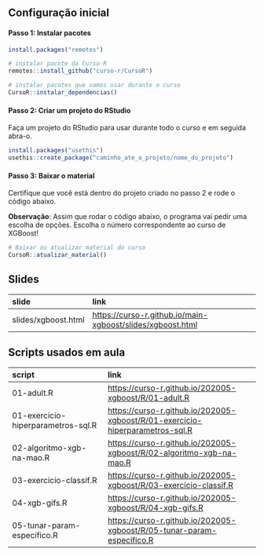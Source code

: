 
<!-- README.md is generated from README.Rmd. Please edit that file -->

## Configuração inicial

#### Passo 1: Instalar pacotes

``` r
install.packages("remotes")

# instalar pacote da Curso-R
remotes::install_github("curso-r/CursoR")

# instalar pacotes que vamos usar durante o curso
CursoR::instalar_dependencias()
```

#### Passo 2: Criar um projeto do RStudio

Faça um projeto do RStudio para usar durante todo o curso e em seguida
abra-o.

``` r
install.packages("usethis")
usethis::create_package("caminho_ate_o_projeto/nome_do_projeto")
```

#### Passo 3: Baixar o material

Certifique que você está dentro do projeto criado no passo 2 e rode o
código abaixo.

**Observação**: Assim que rodar o código abaixo, o programa vai pedir
uma escolha de opções. Escolha o número correspondente ao curso de
XGBoost\!

``` r
# Baixar ou atualizar material do curso
CursoR::atualizar_material()
```

## Slides

| slide               | link                                                         |
| :------------------ | :----------------------------------------------------------- |
| slides/xgboost.html | <https://curso-r.github.io/main-xgboost/slides/xgboost.html> |

## Scripts usados em aula

| script                             | link                                                                            |
| :--------------------------------- | :------------------------------------------------------------------------------ |
| 01-adult.R                         | <https://curso-r.github.io/202005-xgboost/R/01-adult.R>                         |
| 01-exercicio-hiperparametros-sql.R | <https://curso-r.github.io/202005-xgboost/R/01-exercicio-hiperparametros-sql.R> |
| 02-algoritmo-xgb-na-mao.R          | <https://curso-r.github.io/202005-xgboost/R/02-algoritmo-xgb-na-mao.R>          |
| 03-exercicio-classif.R             | <https://curso-r.github.io/202005-xgboost/R/03-exercicio-classif.R>             |
| 04-xgb-gifs.R                      | <https://curso-r.github.io/202005-xgboost/R/04-xgb-gifs.R>                      |
| 05-tunar-param-especifico.R        | <https://curso-r.github.io/202005-xgboost/R/05-tunar-param-especifico.R>        |
